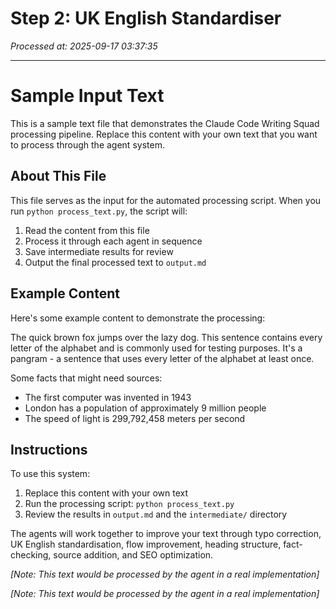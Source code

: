 # Step 2: UK English Standardiser

*Processed at: 2025-09-17 03:37:35*

---

# Sample Input Text

This is a sample text file that demonstrates the Claude Code Writing Squad processing pipeline. Replace this content with your own text that you want to process through the agent system.

## About This File

This file serves as the input for the automated processing script. When you run `python process_text.py`, the script will:

1. Read the content from this file
2. Process it through each agent in sequence
3. Save intermediate results for review
4. Output the final processed text to `output.md`

## Example Content

Here's some example content to demonstrate the processing:

The quick brown fox jumps over the lazy dog. This sentence contains every letter of the alphabet and is commonly used for testing purposes. It's a pangram - a sentence that uses every letter of the alphabet at least once.

Some facts that might need sources:
- The first computer was invented in 1943
- London has a population of approximately 9 million people
- The speed of light is 299,792,458 meters per second

## Instructions

To use this system:

1. Replace this content with your own text
2. Run the processing script: `python process_text.py`
3. Review the results in `output.md` and the `intermediate/` directory

The agents will work together to improve your text through typo correction, UK English standardisation, flow improvement, heading structure, fact-checking, source addition, and SEO optimization.

*[Note: This text would be processed by the agent in a real implementation]*

*[Note: This text would be processed by the agent in a real implementation]*